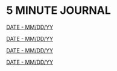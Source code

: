 # 5 MINUTE JOURNAL

[DATE - MM/DD/YY](5%20MINUTE%20JOURNAL%2097a654a5ccfa43a1946d5c93e930d2d5/DATE%20-%20MM%20DD%20YY%200af5dd43f62b40338049033cdd909cc0.md)

[DATE - MM/DD/YY](5%20MINUTE%20JOURNAL%2097a654a5ccfa43a1946d5c93e930d2d5/DATE%20-%20MM%20DD%20YY%2051d2b8ef2f9b43f6ae7fc414532bc2a0.md)

[DATE - MM/DD/YY](5%20MINUTE%20JOURNAL%2097a654a5ccfa43a1946d5c93e930d2d5/DATE%20-%20MM%20DD%20YY%20ed7736c866bc47f192467fc953f78630.md)

[DATE - MM/DD/YY](5%20MINUTE%20JOURNAL%2097a654a5ccfa43a1946d5c93e930d2d5/DATE%20-%20MM%20DD%20YY%20e1c2eee3617d4158bb0bc822bfc62666.md)